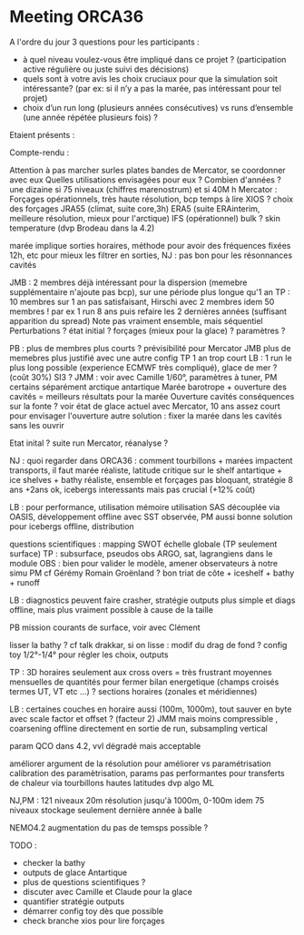 # Meeting ORCA36

A l'ordre du jour 3 questions pour les participants :

  - à quel niveau voulez-vous être impliqué dans ce projet ? (participation active régulière ou juste suivi des décisions)
  - quels sont à votre avis les choix cruciaux pour que la simulation soit intéressante? (par ex: si il n’y a pas la marée, pas intéressant pour tel projet)
  - choix d’un run long (plusieurs années consécutives) vs runs d’ensemble (une année répétée plusieurs fois) ?


Etaient présents : 

Compte-rendu :

Attention à pas marcher surles plates bandes de Mercator, se coordonner avec eux
Quelles utilisations envisagées pour eux ?
Combien d'années ? une dizaine si 75 niveaux (chiffres marenostrum) et si 40M h 
Mercator : Forçages opérationnels, très haute résolution, bcp temps à lire
XIOS ?
choix des forçages JRA55 (climat, suite core,3h) ERA5 (suite ERAinterim, meilleure résolution, mieux pour l'arctique) IFS (opérationnel)
bulk ? skin temperature (dvp Brodeau dans la 4.2)

marée implique sorties horaires, méthode pour avoir des fréquences fixées 12h, etc pour mieux les filtrer en sorties, NJ : pas bon pour les résonnances cavités

JMB : 2 membres déjà intéressant pour la dispersion (memebre supplémentaire n'ajoute pas bcp), sur une période plus longue qu'1 an
TP : 10 membres sur 1 an pas satisfaisant, Hirschi avec 2 membres idem 50 membres !
par ex 1 run 8 ans puis refaire les 2 dernières années (suffisant apparition du spread)
Note pas vraiment ensemble, mais séquentiel
Perturbations ? état initial ? forçages (mieux pour la glace) ? paramètres ?

PB : plus de membres plus courts ? prévisibilité pour Mercator 
JMB plus de memebres plus justifié avec une autre config 
TP 1 an trop court
LB : 1 run le plus long possible (experience ECMWF très compliqué), glace de mer ? (coût 30%) SI3 ?
JMM : voir avec Camille 1/60°, paramètres à tuner, PM certains séparément arctique antartique
Marée barotrope + ouverture des cavités = meilleurs résultats pour la marée
Ouverture cavités conséquences sur la fonte ? voir état de glace actuel avec Mercator, 10 ans assez court pour envisager l'ouverture
autre solution : fixer la marée dans les cavités sans les ouvrir

Etat inital ? suite run Mercator, réanalyse ?

NJ : quoi regarder dans ORCA36 : comment tourbillons + marées impactent transports, il faut marée réaliste, latitude critique sur le shelf antartique + ice shelves + bathy réaliste, ensemble et forçages pas bloquant, stratégie 8 ans +2ans ok, icebergs interessants mais pas crucial (+12% coût)

LB : pour performance, utilisation mémoire utilisation SAS découplée via OASIS, développement offline avec SST observée, PM aussi bonne solution pour icebergs offline, distribution

questions scientifiques : mapping SWOT échelle globale (TP seulement surface)
TP : subsurface, pseudos obs ARGO, sat, lagrangiens dans le module OBS : bien pour valider le modèle, amener observateurs à notre simu PM cf Gérémy Romain Groënland ? bon triat de côte + iceshelf + bathy + runoff

LB : diagnostics peuvent faire crasher, stratégie outputs plus simple et diags offline, mais plus vraiment possible à cause de la taille

PB mission courants de surface, voir avec Clément

lisser la bathy ? cf talk drakkar, si on lisse : modif du drag de fond ?
config toy 1/2°-1/4° pour régler les choix, outputs

TP : 3D horaires seulement aux cross overs = très frustrant
moyennes mensuelles de quantités pour fermer bilan energetique (champs croisés termes UT, VT etc ...) ? sections horaires (zonales et méridiennes)

LB : certaines couches en horaire aussi (100m, 1000m), tout sauver en byte avec scale factor et offset ? (facteur 2) JMM mais moins compressible , coarsening offline directement en sortie de run, subsampling vertical

param QCO dans 4.2, vvl dégradé mais acceptable

améliorer argument de la résolution pour améliorer vs paramétrisation
calibration des paramètrisation, params pas performantes pour transferts de chaleur via tourbillons hautes latitudes
dvp algo ML

NJ,PM :  121 niveaux 20m résolution jusqu'à 1000m, 0-100m idem 75 niveaux
stockage seulement dernière année à balle

NEMO4.2 augmentation du pas de temsps possible ?

TODO :
  - checker la bathy
  - outputs de glace Antartique
  - plus de questions scientifiques ?
  - discuter avec Camille et Claude pour la glace
  - quantifier stratégie outputs
  - démarrer config toy dès que possible
  - check branche xios pour lire forçages






